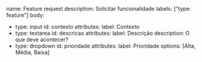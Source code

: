 name: Feature request
description: Solicitar funcionalidade
labels: ["type: feature"]
body:
  - type: input
    id: contexto
    attributes:
      label: Contexto
  - type: textarea
    id: descricao
    attributes:
      label: Descrição
      description: O que deve acontecer?
  - type: dropdown
    id: prioridade
    attributes:
      label: Prioridade
      options: [Alta, Média, Baixa]
